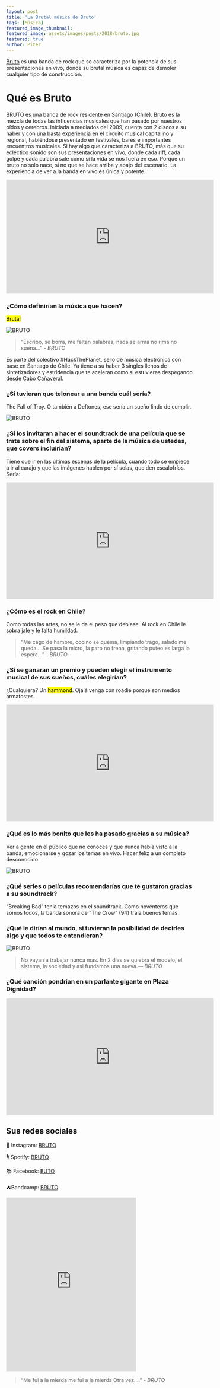 ```yaml
---
layout: post
title: 'La Brutal música de Bruto'
tags: [Música]
featured_image_thumbnail:
featured_image: assets/images/posts/2018/bruto.jpg
featured: true
author: Piter
---
```



[Bruto](https://www.instagram.com/Brutorock/) es una banda de rock que se caracteriza por la potencia de sus presentaciones en vivo, donde su brutal música es capaz de demoler cualquier tipo de construcción. 


# Qué es Bruto

BRUTO es una banda de rock residente en Santiago (Chile). Bruto es la mezcla de todas las influencias musicales que han pasado por nuestros oídos y cerebros. Iniciada a mediados del 2009, cuenta con 2 discos a su haber y con una basta experiencia en el circuito musical capitalino y regional, habiéndose presentado en festivales, bares e importantes encuentros musicales. Si hay algo que caracteriza a BRUTO, más que su ecléctico sonido son sus presentaciones en vivo, donde cada riff, cada golpe y cada palabra sale como si la vida se nos fuera en eso. Porque un bruto no solo nace, si no que se hace arriba y abajo del escenario. La experiencia de ver a la banda en vivo es única y potente.

<iframe src="https://www.facebook.com/plugins/video.php?href=https%3A%2F%2Fwww.facebook.com%2FBrutorock%2Fvideos%2F171648347614978%2F&show_text=0&width=560" width="560" height="308" style="border:none;overflow:hidden" scrolling="no" frameborder="0" allowTransparency="true" allowFullScreen="true"></iframe>


### ¿Cómo definirían la música que hacen?

<mark>Brutal</mark>

![BRUTO](https://scontent.fscl15-1.fna.fbcdn.net/v/t1.0-9/86280083_2981864455168448_5096796316743237632_o.jpg?_nc_cat=111&_nc_sid=730e14&_nc_ohc=ljQCcaeQuEoAX9_vecA&_nc_ht=scontent.fscl15-1.fna&oh=ffef24846ede06602251568238bb2104&oe=5F7B9473)

<blockquote class="alignleft">“Escribo, se borra, me faltan palabras, nada se arma no rima no suena...” <cite>- BRUTO </cite></blockquote>

Es parte del colectivo #HackThePlanet, sello de música electrónica con base en Santiago de Chile. Ya tiene a su haber 3 singles llenos de sintetizadores y estridencia que te aceleran como si estuvieras despegando desde Cabo Cañaveral.

### ¿Si tuvieran que telonear a una banda cuál sería?

The Fall of Troy. O también a Deftones, ese sería un sueño lindo de cumplir.

![BRUTO](https://scontent.fscl15-1.fna.fbcdn.net/v/t1.0-9/85092655_2981864988501728_2002132020444004352_o.jpg?_nc_cat=107&_nc_sid=730e14&_nc_ohc=0upQ3HvMucgAX8YKa43&_nc_ht=scontent.fscl15-1.fna&oh=84adfa537191723565abc6c9227eb87c&oe=5F7A8FEA)


### ¿Si los invitaran a hacer el soundtrack de una película que se trate sobre el fin del sistema, aparte de la música de ustedes, que covers incluirían?

Tiene que ir en las últimas escenas de la película, cuando todo se empiece a ir al carajo y que las imágenes hablen por sí solas, que den escalofríos. Sería:

<iframe width="560" height="315" src="https://www.youtube.com/embed/aqBMHz_RnaI" frameborder="0" allow="accelerometer; autoplay; encrypted-media; gyroscope; picture-in-picture" allowfullscreen></iframe>


### ¿Cómo es el rock en Chile?

Como todas las artes, no se le da el peso que debiese. Al rock en Chile le sobra jale y le falta humildad.

<blockquote class="alignright">“Me cago de hambre, cocino se quema, limpiando trago, salado me queda... Se pasa la micro, la paro no frena, gritando puteo es larga la espera...” <cite>- BRUTO </cite></blockquote>


### ¿Si se ganaran un premio y pueden elegir el instrumento musical de sus sueños, cuáles elegirían?

¿Cualquiera? Un <mark>hammond</mark>. Ojalá venga con roadie porque son medios armatostes.

<iframe width="560" height="315" src="https://www.youtube.com/embed/jejadhR_m9w" frameborder="0" allow="accelerometer; autoplay; encrypted-media; gyroscope; picture-in-picture" allowfullscreen></iframe>

### ¿Qué es lo más bonito que les ha pasado gracias a su música?

Ver a gente en el público que no conoces y que nunca había visto a la banda, emocionarse y gozar los temas en vivo. Hacer feliz a un completo desconocido.

![BRUTO](https://scontent.fscl15-1.fna.fbcdn.net/v/t1.0-9/84308404_2981864035168490_8887119377963417600_o.jpg?_nc_cat=107&_nc_sid=730e14&_nc_ohc=tDcMMps8jpUAX-ZOX_B&_nc_ht=scontent.fscl15-1.fna&oh=03c7a26770df43566c8d668258131cd1&oe=5F79B629)

### ¿Qué series o películas recomendarías que te gustaron gracias a su soundtrack?

“Breaking Bad” tenia temazos en el soundtrack. Como noventeros que somos todos, la banda sonora de “The Crow” (94) traía buenos temas.

### ¿Qué le dirían al mundo, si tuvieran la posibilidad de decirles algo y que todos te entendieran?

![BRUTO](https://scontent.fscl15-1.fna.fbcdn.net/v/t1.0-9/86356473_2981864661835094_4290509940285505536_o.jpg?_nc_cat=105&_nc_sid=730e14&_nc_ohc=S1bELRo2d3sAX_0SEBv&_nc_ht=scontent.fscl15-1.fna&oh=c1c111e1bc4cb5b8ceaa0786785020e2&oe=5F7BAE1B)

<blockquote class="aligncenter">No vayan a trabajar nunca más. En 2 días se quiebra el modelo, el sistema, la sociedad y asi fundamos una nueva.<cite>― BRUTO</cite></blockquote>

### ¿Qué canción pondrían en un parlante gigante en Plaza Dignidad?

<iframe width="560" height="315" src="https://www.youtube.com/embed/M6zusV1Yk9Q" frameborder="0" allow="accelerometer; autoplay; encrypted-media; gyroscope; picture-in-picture" allowfullscreen></iframe>

## Sus redes sociales

📸 Instagram: [BRUTO](https://www.instagram.com/Brutorock/)

🎙 Spotify: [BRUTO](https://open.spotify.com/artist/66OXwcgHZpagzKkjkzQF4f)

📚 Facebook: [BUTO](https://www.facebook.com/Brutorock/)

⛺Bandcamp: [BRUTO](http://bruto.bandcamp.com/)

<iframe style="border: 0; width: 350px; height: 470px;" src="https://bandcamp.com/EmbeddedPlayer/album=3608631657/size=large/bgcol=ffffff/linkcol=0687f5/tracklist=false/transparent=true/" seamless><a href="http://bruto.bandcamp.com/album/b">B by BRUTO</a></iframe>

<blockquote class="alignright">“Me fui a la mierda me fui a la mierda
Otra vez....” <cite>- BRUTO </cite></blockquote>
